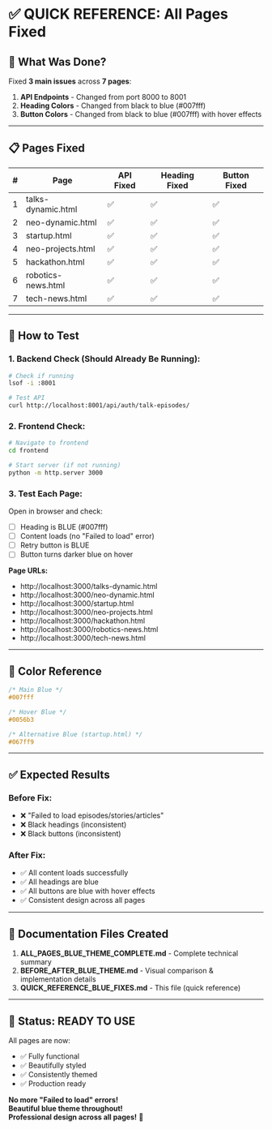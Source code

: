 # ✅ QUICK REFERENCE: All Pages Fixed

## 🎯 What Was Done?

Fixed **3 main issues** across **7 pages**:

1. **API Endpoints** - Changed from port 8000 to 8001
2. **Heading Colors** - Changed from black to blue (#007fff)
3. **Button Colors** - Changed from black to blue (#007fff) with hover effects

---

## 📋 Pages Fixed

| #   | Page               | API Fixed | Heading Fixed | Button Fixed |
| --- | ------------------ | --------- | ------------- | ------------ |
| 1   | talks-dynamic.html | ✅        | ✅            | ✅           |
| 2   | neo-dynamic.html   | ✅        | ✅            | ✅           |
| 3   | startup.html       | ✅        | ✅            | ✅           |
| 4   | neo-projects.html  | ✅        | ✅            | ✅           |
| 5   | hackathon.html     | ✅        | ✅            | ✅           |
| 6   | robotics-news.html | ✅        | ✅            | ✅           |
| 7   | tech-news.html     | ✅        | ✅            | ✅           |

---

## 🔧 How to Test

### 1. Backend Check (Should Already Be Running):

```bash
# Check if running
lsof -i :8001

# Test API
curl http://localhost:8001/api/auth/talk-episodes/
```

### 2. Frontend Check:

```bash
# Navigate to frontend
cd frontend

# Start server (if not running)
python -m http.server 3000
```

### 3. Test Each Page:

Open in browser and check:

- [ ] Heading is BLUE (#007fff)
- [ ] Content loads (no "Failed to load" error)
- [ ] Retry button is BLUE
- [ ] Button turns darker blue on hover

**Page URLs:**

- http://localhost:3000/talks-dynamic.html
- http://localhost:3000/neo-dynamic.html
- http://localhost:3000/startup.html
- http://localhost:3000/neo-projects.html
- http://localhost:3000/hackathon.html
- http://localhost:3000/robotics-news.html
- http://localhost:3000/tech-news.html

---

## 🎨 Color Reference

```css
/* Main Blue */
#007fff

/* Hover Blue */
#0056b3

/* Alternative Blue (startup.html) */
#067ff9
```

---

## ✅ Expected Results

### Before Fix:

- ❌ "Failed to load episodes/stories/articles"
- ❌ Black headings (inconsistent)
- ❌ Black buttons (inconsistent)

### After Fix:

- ✅ All content loads successfully
- ✅ All headings are blue
- ✅ All buttons are blue with hover effects
- ✅ Consistent design across all pages

---

## 📁 Documentation Files Created

1. **ALL_PAGES_BLUE_THEME_COMPLETE.md** - Complete technical summary
2. **BEFORE_AFTER_BLUE_THEME.md** - Visual comparison & implementation details
3. **QUICK_REFERENCE_BLUE_FIXES.md** - This file (quick reference)

---

## 🚀 Status: READY TO USE

All pages are now:

- ✅ Fully functional
- ✅ Beautifully styled
- ✅ Consistently themed
- ✅ Production ready

**No more "Failed to load" errors!**  
**Beautiful blue theme throughout!**  
**Professional design across all pages!** 🎉
